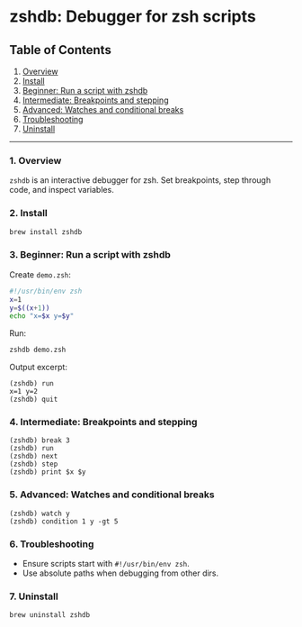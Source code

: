 # zshdb: Debugger for zsh scripts

## Table of Contents

1. [Overview](#1-overview)
2. [Install](#2-install)
3. [Beginner: Run a script with zshdb](#3-beginner-run-a-script-with-zshdb)
4. [Intermediate: Breakpoints and stepping](#4-intermediate-breakpoints-and-stepping)
5. [Advanced: Watches and conditional breaks](#5-advanced-watches-and-conditional-breaks)
6. [Troubleshooting](#6-troubleshooting)
7. [Uninstall](#7-uninstall)

-----

### 1. Overview

`zshdb` is an interactive debugger for zsh. Set breakpoints, step through code, and inspect variables.

### 2. Install

```bash
brew install zshdb
```

### 3. Beginner: Run a script with zshdb

Create `demo.zsh`:

```zsh
#!/usr/bin/env zsh
x=1
y=$((x+1))
echo "x=$x y=$y"
```

Run:

```bash
zshdb demo.zsh
```

Output excerpt:

```text
(zshdb) run
x=1 y=2
(zshdb) quit
```

### 4. Intermediate: Breakpoints and stepping

```text
(zshdb) break 3
(zshdb) run
(zshdb) next
(zshdb) step
(zshdb) print $x $y
```

### 5. Advanced: Watches and conditional breaks

```text
(zshdb) watch y
(zshdb) condition 1 y -gt 5
```

### 6. Troubleshooting

- Ensure scripts start with `#!/usr/bin/env zsh`.
- Use absolute paths when debugging from other dirs.

### 7. Uninstall

```bash
brew uninstall zshdb
```
